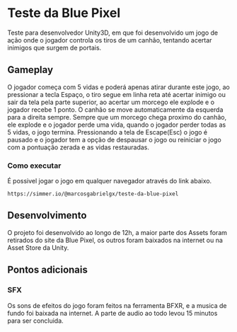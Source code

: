 
# Teste da Blue Pixel
Teste para desenvolvedor Unity3D, em que foi desenvolvido um jogo de ação onde o jogador controla os tiros de um canhão, tentando acertar inimigos que surgem de portais.

## Gameplay

O jogador começa com 5 vidas e poderá apenas atirar durante este jogo, ao pressionar a tecla Espaço, o tiro segue em linha
reta até acertar inimigo ou sair da tela pela parte superior, ao acertar um morcego ele explode e o jogador recebe 1 ponto. O canhão se move automaticamente da esquerda para a direita sempre. Sempre que um morcego chega proximo do canhão, ele explode e o jogador perde uma vida, quando o jogador perder todas as 5 vidas, o
jogo termina. Pressionando a tela de Escape(Esc) o jogo é pausado e o jogador tem a opção de despausar o jogo ou reiniciar o jogo com a pontuação zerada e as vidas restauradas.

### Como executar

É possivel jogar o jogo em qualquer navegador através do link abaixo.

```
https://simmer.io/@marcosgabrielgx/teste-da-blue-pixel
```

## Desenvolvimento

O projeto foi desenvolvido ao longo de 12h, a maior parte dos Assets foram retirados do site da Blue Pixel, os outros foram baixados na internet ou na Asset Store da Unity.


## Pontos adicionais

### SFX

Os sons de efeitos do jogo foram feitos na ferramenta BFXR, e a musica de fundo foi baixada na internet. A parte de audio ao todo levou 15 minutos para ser concluida.
